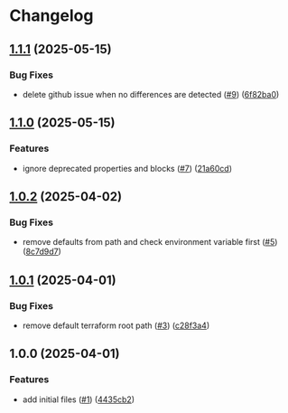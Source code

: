 # Changelog

## [1.1.1](https://github.com/CloudNationHQ/az-cn-go-diffy/compare/v1.1.0...v1.1.1) (2025-05-15)


### Bug Fixes

* delete github issue when no differences are detected ([#9](https://github.com/CloudNationHQ/az-cn-go-diffy/issues/9)) ([6f82ba0](https://github.com/CloudNationHQ/az-cn-go-diffy/commit/6f82ba07e322d56e4ef0add52a5c9424ca3b98e3))

## [1.1.0](https://github.com/CloudNationHQ/az-cn-go-diffy/compare/v1.0.2...v1.1.0) (2025-05-15)


### Features

* ignore deprecated properties and blocks ([#7](https://github.com/CloudNationHQ/az-cn-go-diffy/issues/7)) ([21a60cd](https://github.com/CloudNationHQ/az-cn-go-diffy/commit/21a60cdb8977a2c476bc074d9bddc51ef3e0347c))

## [1.0.2](https://github.com/CloudNationHQ/az-cn-go-diffy/compare/v1.0.1...v1.0.2) (2025-04-02)


### Bug Fixes

* remove defaults from path and check environment variable first ([#5](https://github.com/CloudNationHQ/az-cn-go-diffy/issues/5)) ([8c7d9d7](https://github.com/CloudNationHQ/az-cn-go-diffy/commit/8c7d9d7772979d1471be492982819e44d95a6836))

## [1.0.1](https://github.com/CloudNationHQ/az-cn-go-diffy/compare/v1.0.0...v1.0.1) (2025-04-01)


### Bug Fixes

* remove default terraform root path ([#3](https://github.com/CloudNationHQ/az-cn-go-diffy/issues/3)) ([c28f3a4](https://github.com/CloudNationHQ/az-cn-go-diffy/commit/c28f3a400260be90ecf9421fef12420cb92e6d8a))

## 1.0.0 (2025-04-01)


### Features

* add initial files ([#1](https://github.com/CloudNationHQ/az-cn-go-diffy/issues/1)) ([4435cb2](https://github.com/CloudNationHQ/az-cn-go-diffy/commit/4435cb2be2400eb91e6e3a734b538832a261bdcb))
